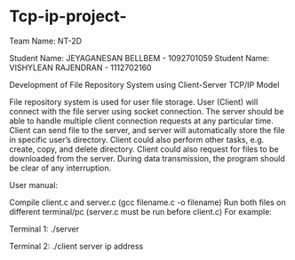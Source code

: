 # Tcp-ip-project-
Team Name: NT-2D

Student Name: JEYAGANESAN BELLBEM - 1092701059 Student Name: VISHYLEAN RAJENDRAN - 1112702160

Development of File Repository System using Client-Server TCP/IP Model

File repository system is used for user file storage. User (Client) will connect with the file server using socket connection. The server should be able to handle multiple client connection requests at any particular time. Client can send file to the server, and server will automatically store the file in specific user’s directory. Client could also perform other tasks, e.g. create, copy, and delete directory. Client could also request for files to be downloaded from the server. During data transmission, the program should be clear of any interruption.

User manual:

Compile client.c and server.c (gcc filename.c -o filename)
Run both files on different terminal/pc (server.c must be run before client.c)
For example:

Terminal 1: ./server

Terminal 2: ./client server ip address
